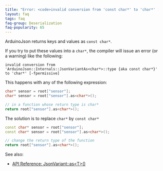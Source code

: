 ```yaml
---
title: "Error: <code>invalid conversion from 'const char*' to 'char*' [-fpermissive]</code>"
layout: faq
tags: faq
faq-group: Deserialization
faq-popularity: 65
---
```


ArduinoJson returns keys and values as `const char*`.

If you try to put these values into a `char*`, the compiler will issue an error (or a warning) like the following:

```
invalid conversion from 'ArduinoJson::Internals::JsonVariantAs<char*>::type {aka const char*}' to 'char*' [-fpermissive]
```

This happens with any of the following expression:

```c++
char* sensor = root["sensor"];
char* sensor = root["sensor"].as<char*>();

// in a function whose return type is char*
return root["sensor"].as<char*>();
```

The solution is to replace `char*` by `const char*`

```c++
const char* sensor = root["sensor"];
const char* sensor = root["sensor"].as<char*>();

// change the return type of the function
return root["sensor"].as<char*>();
```

See also:

* [API Reference: JsonVariant::as&lt;T&gt;()]({{site.baseurl}}/api/jsonvariant/as/)